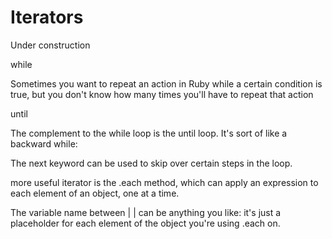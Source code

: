 # Iterators

Under construction

while

Sometimes you want to repeat an action in Ruby while a certain condition is true,
but you don't know how many times you'll have to repeat that action

until

The complement to the while loop is the until loop. It's sort of like a backward while:


The next keyword can be used to skip over certain steps in the loop.


 more useful iterator is the .each method, which can apply an expression to each element of an object, one at a time. 

 The variable name between | | can be anything you like: it's just a placeholder for each element of the object you're using .each on.